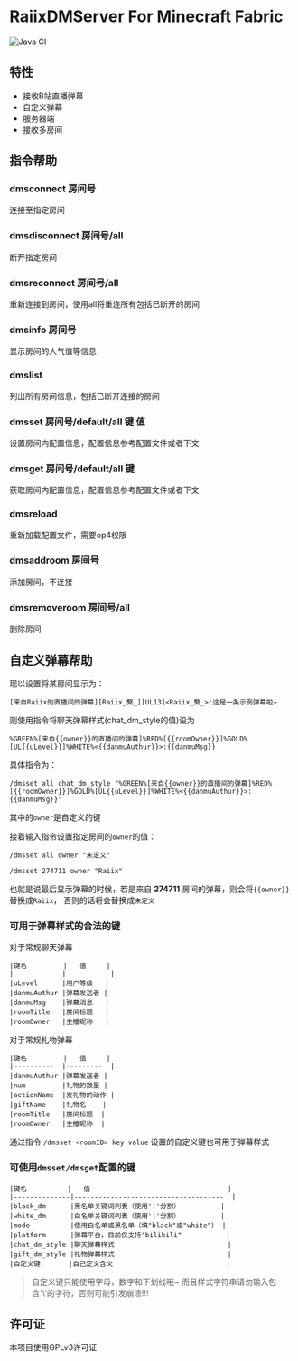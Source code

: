 # RaiixDMServer For Minecraft Fabric
![Java CI](https://github.com/rayxuln/RaiixDMServer/workflows/Java%20CI/badge.svg?branch=1.18.1)

## 特性
- 接收B站直播弹幕
- 自定义弹幕
- 服务器端
- 接收多房间

## 指令帮助
### dmsconnect 房间号

连接至指定房间

### dmsdisconnect 房间号/all

断开指定房间

### dmsreconnect 房间号/all

重新连接到房间，使用all将重连所有包括已断开的房间

### dmsinfo 房间号

显示房间的人气值等信息

### dmslist

列出所有房间信息，包括已断开连接的房间

### dmsset 房间号/default/all 键 值

设置房间内配置信息，配置信息参考配置文件或者下文

### dmsget 房间号/default/all 键

获取房间内配置信息，配置信息参考配置文件或者下文

### dmsreload

重新加载配置文件，需要op4权限

### dmsaddroom 房间号

添加房间，不连接

### dmsremoveroom 房间号/all

删除房间

## 自定义弹幕帮助

现以设置将某房间显示为：

`[来自Raiix的直播间的弹幕][Raiix_蘩_][UL13]<Raiix_蘩_>:这是一条示例弹幕啦~`

则使用指令将聊天弹幕样式(chat_dm_style的值)设为

`%GREEN%[来自{{owner}}的直播间的弹幕]%RED%[{{roomOwner}}]%GOLD%[UL{{uLevel}}]%WHITE%<{{danmuAuthur}}>:{{danmuMsg}}`

具体指令为：

`/dmsset all chat_dm_style "%GREEN%[来自{{owner}}的直播间的弹幕]%RED%[{{roomOwner}}]%GOLD%[UL{{uLevel}}]%WHITE%<{{danmuAuthur}}>:{{danmuMsg}}"`

其中的`owner`是自定义的键

接着输入指令设置指定房间的`owner`的值：

`/dmsset all owner "未定义"`

`/dmsset 274711 owner "Raiix"`

也就是说最后显示弹幕的时候，若是来自 **274711** 房间的弹幕，则会将`{{owner}}`替换成`Raiix`，
否则的话将会替换成`未定义`

### 可用于弹幕样式的合法的键
对于常规聊天弹幕
```
|键名         |   值     |
|----------  |---------  |
|uLevel      |用户等级   |
|danmuAuthur |弹幕发送者 |
|danmuMsg    |弹幕消息   |
|roomTitle   |房间标题   |
|roomOwner   |主播昵称   |
```

对于常规礼物弹幕
```
|键名         |   值     |
|----------  |---------  |
|danmuAuthur |弹幕发送者 |
|num         |礼物的数量 |
|actionName  |发礼物的动作 |
|giftName    |礼物名    |
|roomTitle   |房间标题  |
|roomOwner   |主播昵称  |
```

通过指令 `/dmsset <roomID> key value` 设置的自定义键也可用于弹幕样式

### 可使用`dmsset/dmsget`配置的键
```
|键名          |   值                                  |
|--------------|-------------------------------------  |
|black_dm      |黑名单关键词列表（使用'|'分割）          |
|white_dm      |白名单关键词列表（使用'|'分割）          |
|mode          |使用白名单或黑名单（填"black"或"white"） |
|platform      |弹幕平台，目前仅支持"bilibili"           |
|chat_dm_style |聊天弹幕样式                            |
|gift_dm_style |礼物弹幕样式                            |
|自定义键       |自己定义含义                            |
```
> 自定义键只能使用字母，数字和下划线哦~
> 而且样式字符串请勿输入包含'\\'的字符，否则可能引发崩溃!!!

## 许可证

本项目使用GPLv3许可证